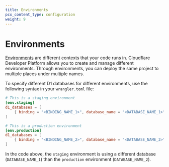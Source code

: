 ```yaml
---
title: Environments
pcx_content_type: configuration
weight: 9
---
```


# Environments

[Environments](/workers/wrangler/environments/) are different contexts that your code runs in. Cloudflare Developer Platform allows you to create and manage different environments. Through environments, you can deploy the same project to multiple places under multiple names.

To specify different D1 databases for different environments, use the following syntax in your `wrangler.toml` file:

```toml
# This is a staging environment
[env.staging]
d1_databases = [
    { binding = "<BINDING_NAME_1>", database_name = "<DATABASE_NAME_1>", database_id = "<UUID1>" },
]

# This is a production environment
[env.production]
d1_databases = [
    { binding = "<BINDING_NAME_2>", database_name = "<DATABASE_NAME_2>", database_id = "<UUID2>" },
]
```

In the code above, the `staging` environment is using a different database (`DATABASE_NAME_1`) than the `production` environment (`DATABASE_NAME_2`).